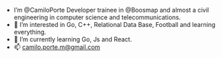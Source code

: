 - I’m @CamiloPorte Developer trainee in @Boosmap and almost a civil engineering in computer science and telecommunications.
- 👀 I’m interested in Go, C++, Relational Data Base, Football and learning everything.
- 🌱 I’m currently learning Go, Js and React.
- 📫 camilo.porte.m@gmail.com

<!---
CamiloPorte/CamiloPorte is a ✨ special ✨ repository because its `README.md` (this file) appears on your GitHub profile.
You can click the Preview link to take a look at your changes.
--->
